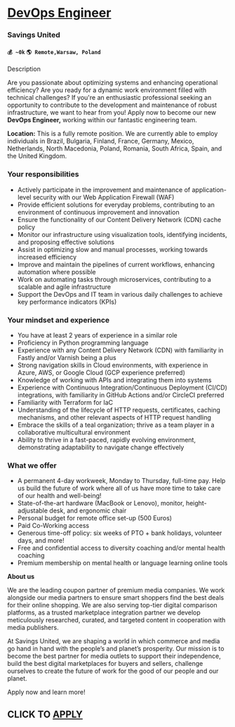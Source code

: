 # [DevOps Engineer](https://www.remotewlb.com/apply/devops-engineer-89053)  
### Savings United  
#### `💰 ~0k` `🌎 Remote,Warsaw, Poland`  

Description

Are you passionate about optimizing systems and enhancing operational efficiency? Are you ready for a dynamic work environment filled with technical challenges? If you're an enthusiastic professional seeking an opportunity to contribute to the development and maintenance of robust infrastructure, we want to hear from you! Apply now to become our new **DevOps Engineer,** working within our fantastic engineering team.

  

 **Location:** This is a fully remote position. We are currently able to employ individuals in Brazil, Bulgaria, Finland, France, Germany, Mexico, Netherlands, North Macedonia, Poland, Romania, South Africa, Spain, and the United Kingdom.

### Your responsibilities

  * Actively participate in the improvement and maintenance of application-level security with our Web Application Firewall (WAF)
  * Provide efficient solutions for everyday problems, contributing to an environment of continuous improvement and innovation
  * Ensure the functionality of our Content Delivery Network (CDN) cache policy
  * Monitor our infrastructure using visualization tools, identifying incidents, and proposing effective solutions
  * Assist in optimizing slow and manual processes, working towards increased efficiency
  * Improve and maintain the pipelines of current workflows, enhancing automation where possible
  * Work on automating tasks through microservices, contributing to a scalable and agile infrastructure
  * Support the DevOps and IT team in various daily challenges to achieve key performance indicators (KPIs)

### Your mindset and experience

  * You have at least 2 years of experience in a similar role
  * Proficiency in Python programming language
  * Experience with any Content Delivery Network (CDN) with familiarity in Fastly and/or Varnish being a plus
  * Strong navigation skills in Cloud environments, with experience in Azure, AWS, or Google Cloud (GCP experience preferred)
  * Knowledge of working with APIs and integrating them into systems
  * Experience with Continuous Integration/Continuous Deployment (CI/CD) integrations, with familiarity in GitHub Actions and/or CircleCI preferred
  * Familiarity with Terraform for IaC
  * Understanding of the lifecycle of HTTP requests, certificates, caching mechanisms, and other relevant aspects of HTTP request handling
  * Embrace the skills of a teal organization; thrive as a team player in a collaborative multicultural environment
  * Ability to thrive in a fast-paced, rapidly evolving environment, demonstrating adaptability to navigate change effectively

### What we offer

  * A permanent 4-day workweek, Monday to Thursday, full-time pay. Help us build the future of work where all of us have more time to take care of our health and well-being!
  * State-of-the-art hardware (MacBook or Lenovo), monitor, height-adjustable desk, and ergonomic chair
  * Personal budget for remote office set-up (500 Euros)
  * Paid Co-Working access
  * Generous time-off policy: six weeks of PTO + bank holidays, volunteer days, and more!
  * Free and confidential access to diversity coaching and/or mental health coaching
  * Premium membership on mental health or language learning online tools

 **About us**

  

We are the leading coupon partner of premium media companies. We work alongside our media partners to ensure smart shoppers find the best deals for their online shopping. We are also serving top-tier digital comparison platforms, as a trusted marketplace integration partner we develop meticulously researched, curated, and targeted content in cooperation with media publishers.

  

At Savings United, we are shaping a world in which commerce and media go hand in hand with the people’s and planet’s prosperity. Our mission is to become the best partner for media outlets to support their independence, build the best digital marketplaces for buyers and sellers, challenge ourselves to create the future of work for the good of our people and our planet.

  

Apply now and learn more!

  
## CLICK TO [APPLY](https://www.remotewlb.com/apply/devops-engineer-89053)

